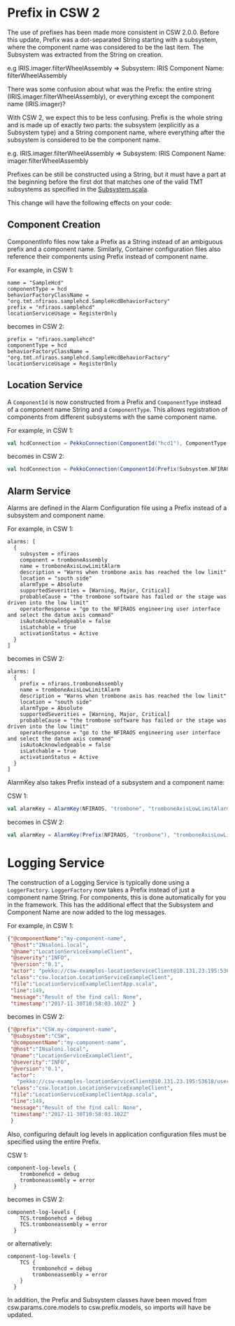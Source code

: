 # Prefix in CSW 2

The use of prefixes has been made more consistent in CSW 2.0.0. Before this update, Prefix was a dot-separated String 
starting with a subsystem, where the component name was considered to be the last item.
The Subsystem was extracted from the String on creation.

e.g IRIS.imager.filterWheelAssembly =>
  Subsystem: IRIS
  Component Name: filterWheelAssembly

There was some confusion about what was the Prefix: the entire string (IRIS.imager.filterWheelAssembly), or everything
except the component name (IRIS.imager)?

With CSW 2, we expect this to be less confusing. Prefix is the whole string and is made up of exactly two parts:
the subsystem (explicitly as a Subsystem type) and a String component name, where everything after the subsystem is considered to 
be the component name.

e.g. IRIS.imager.filterWheelAssembly =>
  Subsystem: IRIS
  Component Name: imager.filterWheelAssembly

Prefixes can be still be constructed using a String, but it must have a part at the beginning before the first dot
that matches one of the valid TMT subsystems as specified in the [Subsystem.scala](($github.base_url$/csw-prefix/shared/src/main/scala/csw/prefix/models/Subsystem.scala)).

This change will have the following effects on your code:

## Component Creation

ComponentInfo files now take a Prefix as a String instead of an ambiguous prefix and a component name. Similarly, 
Container configuration files also reference their components using Prefix instead of component name.

For example, in CSW 1:

```hocon
name = "SampleHcd"
componentType = hcd
behaviorFactoryClassName = "org.tmt.nfiraos.samplehcd.SampleHcdBehaviorFactory"
prefix = "nfiraos.samplehcd"
locationServiceUsage = RegisterOnly
```

becomes in CSW 2:

```hocon
prefix = "nfiraos.samplehcd"
componentType = hcd
behaviorFactoryClassName = "org.tmt.nfiraos.samplehcd.SampleHcdBehaviorFactory"
locationServiceUsage = RegisterOnly
```

## Location Service

A `ComponentId` is now constructed from a Prefix and `ComponentType` instead of a component name String and a `ComponentType`.
This allows registration of components from different subsystems with the same component name. 

For example, in CSW 1:

```scala
val hcdConnection = PekkoConnection(ComponentId("hcd1"), ComponentType.HCD)
```

becomes in CSW 2:

```scala
val hcdConnection = PekkoConnection(ComponentId(Prefix(Subsystem.NFIRAOS, "hcd1"), ComponentType.HCD))
```

## Alarm Service

Alarms are defined in the Alarm Configuration file using a Prefix instead of a subsystem and component name.

For example, in CSW 1:

```hocon
alarms: [
  {
    subsystem = nfiraos
    component = tromboneAssembly
    name = tromboneAxisLowLimitAlarm
    description = "Warns when trombone axis has reached the low limit"
    location = "south side"
    alarmType = Absolute
    supportedSeverities = [Warning, Major, Critical]
    probableCause = "the trombone software has failed or the stage was driven into the low limit"
    operatorResponse = "go to the NFIRAOS engineering user interface and select the datum axis command"
    isAutoAcknowledgeable = false
    isLatchable = true
    activationStatus = Active
  }
]
```

becomes in CSW 2:

```hocon
alarms: [
  {
    prefix = nfiraos.tromboneAssembly
    name = tromboneAxisLowLimitAlarm
    description = "Warns when trombone axis has reached the low limit"
    location = "south side"
    alarmType = Absolute
    supportedSeverities = [Warning, Major, Critical]
    probableCause = "the trombone software has failed or the stage was driven into the low limit"
    operatorResponse = "go to the NFIRAOS engineering user interface and select the datum axis command"
    isAutoAcknowledgeable = false
    isLatchable = true
    activationStatus = Active
  }
]
```

AlarmKey also takes Prefix instead of a subsystem and a component name:

CSW 1:

```scala
val alarmKey = AlarmKey(NFIRAOS, "trombone", "tromboneAxisLowLimitAlarm")
```

becomes in CSW 2:

```scala
val alarmKey = AlarmKey(Prefix(NFIRAOS, "trombone"), "tromboneAxisLowLimitAlarm")
```

# Logging Service

The construction of a Logging Service is typically done using a `LoggerFactory`. `LoggerFactory` now takes a Prefix
instead of just a component name String.  For components, this is done automatically for you in the framework.
This has the additional effect that the Subsystem and Component Name are now added to the log messages.

For example, in CSW 1:

```json
{"@componentName":"my-component-name",
 "@host":"INsaloni.local",
 "@name":"LocationServiceExampleClient",
 "@severity":"INFO",
 "@version":"0.1",
 "actor": "pekko://csw-examples-locationServiceClient@10.131.23.195:53618/user/$a",
 "class":"csw.location.LocationServiceExampleClient",
 "file":"LocationServiceExampleClientApp.scala",
 "line":149,
 "message":"Result of the find call: None",
 "timestamp":"2017-11-30T10:58:03.102Z" }
```

becomes in CSW 2:

```json
{"@prefix":"CSW.my-component-name",
 "@subsystem":"CSW",
 "@componentName":"my-component-name",
 "@host":"INsaloni.local",
 "@name":"LocationServiceExampleClient",
 "@severity":"INFO",
 "@version":"0.1",
 "actor":
   "pekko://csw-examples-locationServiceClient@10.131.23.195:53618/user/$a",
 "class":"csw.location.LocationServiceExampleClient",
 "file":"LocationServiceExampleClientApp.scala",
 "line":149,
 "message":"Result of the find call: None",
 "timestamp":"2017-11-30T10:58:03.102Z"
 }
```

Also, configuring default log levels in application configuration files must be specified using the entire Prefix.

CSW 1:

```hocon
component-log-levels {
    trombonehcd = debug
    tromboneassembly = error
  }
```

becomes in CSW 2:

```hocon
component-log-levels {
    TCS.trombonehcd = debug
    TCS.tromboneassembly = error
  }
```

or alternatively:

```hocon
component-log-levels {
    TCS {
        trombonehcd = debug
        tromboneassembly = error
    }
  }
```

In addition, the Prefix and Subsystem classes have been moved from csw.params.core.models to csw.prefix.models, so 
imports will have be updated.
